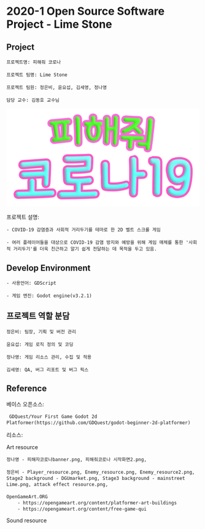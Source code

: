 # 2020-1 Open Source Software Project - Lime Stone

## Project

    프로젝트명: 피해줘 코로나

    프로젝트 팀명: Lime Stone

    프로젝트 팀원: 정은비, 윤요섭, 김세영, 정나영

    담당 교수: 김동호 교수님


![피해줘 코로나의 배너로 변경하기](./피해줘코로나banner.png)

프로젝트 설명: 

    - COVID-19 감염증과 사회적 거리두기를 테마로 한 2D 벨트 스크롤 게임

    - 여러 플레이어들을 대상으로 COVID-19 감염 방지와 예방을 위해 게임 매체를 통한 '사회적 거리두기'를 더욱 친근하고 알기 쉽게 전달하는 데 목적을 두고 있음.


## Develop Environment


    - 사용언어: GDScript

    - 게임 엔진: Godot engine(v3.2.1)



## 프로젝트 역할 분담


    정은비: 팀장, 기획 및 버전 관리

    윤요섭: 게임 로직 정의 및 코딩

    정나영: 게임 리소스 관리, 수집 및 적용

    김세영: QA, 버그 리포트 및 버그 픽스



## Reference


베이스 오픈소스:

     GDQuest/Your First Game Godot 2d Platformer(https://github.com/GDQuest/godot-beginner-2d-platformer)


리소스:

Art resource

    정나영 - 피해자코로나banner.png, 피해줘코로나 시작화면2.png,

    정은비 - Player_resource.png, Enemy_resource.png, Enemy_resource2.png, Stage2 background - DGUmarket.png, Stage3 background - mainstreet Lime.png, attack effect resource.png,

    OpenGameArt.ORG 
        - https://opengameart.org/content/platformer-art-buildings
        - https://opengameart.org/content/free-game-qui


Sound resource

     